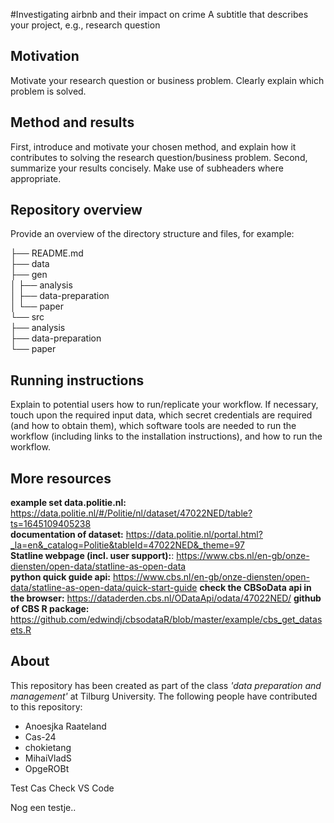 #Investigating airbnb and their impact on crime 
A subtitle that describes your project, e.g., research question

## Motivation
Motivate your research question or business problem. Clearly explain which problem is solved.


## Method and results
First, introduce and motivate your chosen method, and explain how it contributes to solving the research question/business problem.
Second, summarize your results concisely. Make use of subheaders where appropriate.

## Repository overview
Provide an overview of the directory structure and files, for example:


├── README.md  
├── data  
├── gen  
│   ├── analysis  
│   ├── data-preparation  
│   └── paper  
└── src  
    ├── analysis  
    ├── data-preparation  
    └── paper  


## Running instructions
Explain to potential users how to run/replicate your workflow. If necessary, touch upon the required input data, which secret credentials are required (and how to obtain them), which software tools are needed to run the workflow (including links to the installation instructions), and how to run the workflow.

## More resources
**example set data.politie.nl:** https://data.politie.nl/#/Politie/nl/dataset/47022NED/table?ts=1645109405238  
**documentation of dataset:** https://data.politie.nl/portal.html?_la=en&_catalog=Politie&tableId=47022NED&_theme=97  
**Statline webpage (incl. user support):**: https://www.cbs.nl/en-gb/onze-diensten/open-data/statline-as-open-data  
**python quick guide api:** https://www.cbs.nl/en-gb/onze-diensten/open-data/statline-as-open-data/quick-start-guide
**check the CBSoData api in the browser:** https://dataderden.cbs.nl/ODataApi/odata/47022NED/
**github of CBS R package:** https://github.com/edwindj/cbsodataR/blob/master/example/cbs_get_datasets.R


## About

This repository has been created as part of the class _'data preparation and management'_  at Tilburg University. 
The following people have contributed to this repository: 
- Anoesjka Raateland 
- Cas-24 
- chokietang 
- MihaiVladS
- OpgeROBt  


Test Cas Check VS Code

Nog een testje..


